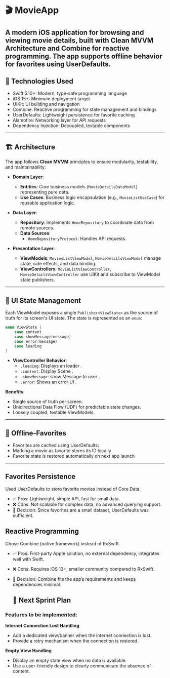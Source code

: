 
# 🎬 MovieApp
A modern iOS application for browsing and viewing movie details, built with Clean MVVM Architecture and Combine for reactive programming. The app supports offline behavior for favorites using UserDefaults.
---

## 🚀 Technologies Used
- Swift 5.10+: Modern, type-safe programming language
- iOS 15+: Minimum deployment target
- UIKit: UI building and navigation
- Combine: Reactive programming for state management and bindings
- UserDefaults: Lightweight persistence for favorite caching
- Alamofire: Networking layer for API requests
- Dependency Injection: Decoupled, testable components
---

## 🏗️ Architecture

The app follows **Clean MVVM** principles to ensure modularity, testability, and maintainability:

- **Domain Layer**:
  - **Entities**: Core business models (`MovieDetailsDataModel`) representing pure data.
  - **Use Cases**: Business logic encapsulation (e.g., `MovieListUseCase`) for reusable application logic.
- **Data Layer**:
  - **Repository**: Implements `HomeRepository` to coordinate data from remote sources.
  - **Data Sources**:
    - `HomeRepositoryProtocol`: Handles API requests.

- **Presentation Layer**:
  - **ViewModels**: `MoviesListViewModel`, `MovieDetailsViewModel` manage state, side effects, and data binding.
  - **ViewControllers**: `MovieListViewController`, `MovieDetailsViewController` use UIKit and subscribe to ViewModel state publishers.

---

## 🔄 UI State Management

Each ViewModel exposes a single `Publisher<ViewState>` as the source of truth for its screen's UI state. The state is represented as an `enum`:

```swift
enum ViewState {
    case content
    case showMessage(message)
    case error(message)
    case loading
}
```

- **ViewController Behavior**:
  - `.loading`: Displays an loader .
  - `.content`: Display Scene .
  - `.showMessage`: show  Message to user .
  - `.error`: Shows an error UI .

**Benefits**:
- Single source of truth per screen.
- Unidirectional Data Flow (UDF) for predictable state changes.
- Loosely coupled, testable ViewModels.

---

## 💾 Offline-Favorites

- Favorites are cached using UserDefaults:
- Marking a movie as favorite stores its ID locally
- Favorite state is restored automatically on next app launch

---


## Favorites Persistence
  Used UserDefaults to store favorite movies instead of Core Data.
- ✅ Pros: Lightweight, simple API, fast for small data.
- ❌ Cons: Not scalable for complex data, no advanced querying support.
- 🎯 Decision: Since favorites are a small dataset, UserDefaults was sufficient.


## Reactive Programming
 Chose Combine (native framework) instead of RxSwift.
- ✅ Pros: First-party Apple solution, no external dependency, integrates well with Swift.
- ❌ Cons: Requires iOS 13+, smaller community compared to RxSwift.
- 🎯 Decision: Combine fits the app’s requirements and keeps dependencies minimal.

  ## 📌 Next Sprint Plan

### Features to be implemented:
  **Internet Connection Lost Handling**  
  - Add a dedicated view/banner when the internet connection is lost.  
  - Provide a retry mechanism when the connection is restored.  

   **Empty View Handling**  
  - Display an empty state view when no data is available.  
  - Use a user-friendly design to clearly communicate the absence of content.  

